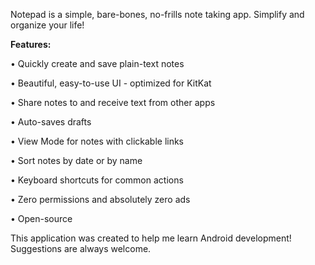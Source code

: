 Notepad is a simple, bare-bones, no-frills note taking app. Simplify and organize your life!

<b>Features:</b>

&bull; Quickly create and save plain-text notes

&bull; Beautiful, easy-to-use UI - optimized for KitKat

&bull; Share notes to and receive text from other apps

&bull; Auto-saves drafts

&bull; View Mode for notes with clickable links

&bull; Sort notes by date or by name

&bull; Keyboard shortcuts for common actions

&bull; Zero permissions and absolutely zero ads

&bull; Open-source

This application was created to help me learn Android development! Suggestions are always welcome.
